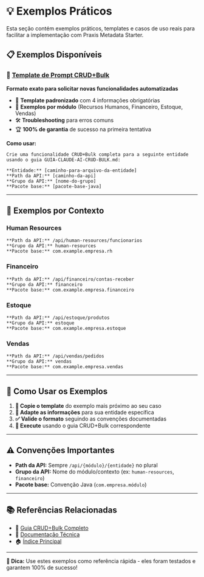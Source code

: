# 💡 Exemplos Práticos

Esta seção contém exemplos práticos, templates e casos de uso reais para facilitar a implementação com Praxis Metadata Starter.

## 📋 **Exemplos Disponíveis**

### 📝 [Template de Prompt CRUD+Bulk](EXEMPLO-PROMPT-CRUD-BULK.md)
**Formato exato para solicitar novas funcionalidades automatizadas**

- 🎯 **Template padronizado** com 4 informações obrigatórias
- 🎨 **Exemplos por módulo** (Recursos Humanos, Financeiro, Estoque, Vendas)
- 🛠️ **Troubleshooting** para erros comuns
- 🏆 **100% de garantia** de sucesso na primeira tentativa

**Como usar:**
```
Crie uma funcionalidade CRUD+Bulk completa para a seguinte entidade usando o guia GUIA-CLAUDE-AI-CRUD-BULK.md:

**Entidade:** [caminho-para-arquivo-da-entidade]
**Path da API:** [caminho-da-api]
**Grupo da API:** [nome-do-grupo]
**Pacote base:** [pacote-base-java]
```

---

## 🎨 **Exemplos por Contexto**

### **Human Resources**
```
**Path da API:** /api/human-resources/funcionarios
**Grupo da API:** human-resources
**Pacote base:** com.example.empresa.rh
```

### **Financeiro**
```
**Path da API:** /api/financeiro/contas-receber
**Grupo da API:** financeiro
**Pacote base:** com.example.empresa.financeiro
```

### **Estoque**
```
**Path da API:** /api/estoque/produtos
**Grupo da API:** estoque
**Pacote base:** com.example.empresa.estoque
```

### **Vendas**
```
**Path da API:** /api/vendas/pedidos
**Grupo da API:** vendas
**Pacote base:** com.example.empresa.vendas
```

---

## 🚀 **Como Usar os Exemplos**

1. **📝 Copie o template** do exemplo mais próximo ao seu caso
2. **🔧 Adapte as informações** para sua entidade específica
3. **✅ Valide o formato** seguindo as convenções documentadas
4. **🎯 Execute** usando o guia CRUD+Bulk correspondente

---

## ⚠️ **Convenções Importantes**

- **Path da API:** Sempre `/api/{módulo}/{entidade}` no plural
- **Grupo da API:** Nome do módulo/contexto (ex: `human-resources`, `financeiro`)
- **Pacote base:** Convenção Java (`com.empresa.módulo`)

---

## 📚 **Referências Relacionadas**

- 📖 [Guia CRUD+Bulk Completo](../guides/GUIA-CLAUDE-AI-CRUD-BULK.md)
- 🔧 [Documentação Técnica](../technical/)
- 🏠 [Índice Principal](../README.md)

---

**🎯 Dica:** Use estes exemplos como referência rápida - eles foram testados e garantem 100% de sucesso!
